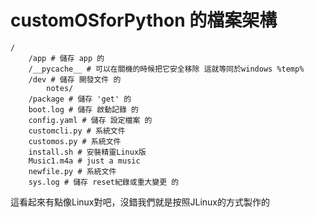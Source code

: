 # customOSforPython 的檔案架構
```
/
    /app # 儲存 app 的
    /__pycache__ # 可以在關機的時候把它安全移除 這就等同於windows %temp%
    /dev # 儲存 開發文件 的
        notes/ 
    /package # 儲存 'get' 的
    boot.log # 儲存 啟動記錄 的
    config.yaml # 儲存 設定檔案 的
    customcli.py # 系統文件
    customos.py # 系統文件
    install.sh # 安裝精靈Linux版
    Music1.m4a # just a music
    newfile.py # 系統文件
    sys.log # 儲存 reset紀錄或重大變更 的
```
這看起來有點像Linux對吧，沒錯我們就是按照JLinux的方式製作的